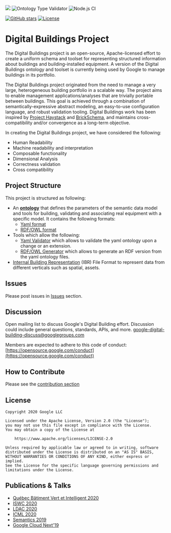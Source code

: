 ![](https://github.com/google/digitalbuildings/workflows/Tools/badge.svg)
![Ontology Type Validator](https://github.com/google/digitalbuildings/workflows/Ontology%20Type%20Validator/badge.svg)
![Node.js CI](https://github.com/google/digitalbuildings/workflows/Node.js%20CI/badge.svg)
<!--[![HitCount](http://hits.dwyl.com/google/digitalbuildings.svg)](http://hits.dwyl.com/google/digitalbuildings)-->
[![GitHub stars](https://img.shields.io/github/stars/google/digitalbuildings.svg)](https://github.com/google/digitalbuildings/stargazers)
[![License](https://img.shields.io/badge/License-Apache%202.0-blue.svg)](https://opensource.org/licenses/Apache-2.0)

# Digital Buildings Project

The Digital Buildings project is an open-source, Apache-licensed effort to create a uniform schema and toolset for representing structured information about buildings and building-installed equipment. A version of the Digital Buildings ontology and toolset is currently being used by Google to manage buildings in its portfolio. 

The Digital Buildings project originated from the need to manage a very large, heterogeneous building portfolio in a scalable way. The project aims to enable management applications/analyses that are trivially portable between buildings.  This goal is achieved through a combination of semantically-expressive abstract modeling, an easy-to-use configuration language, and robust validation tooling.  Digital Buildings work has been inspired by [Project Haystack](https://project-haystack.org/tag) and [BrickSchema](https://brickschema.org/), and maintains cross-compatibility and/or convergence as a long-term objective.

In creating the Digital Buildings project, we have considered the following:

* Human Readability
* Machine readability and interpretation
* Composable functionality
* Dimensional Analysis
* Correctness validation
* Cross compatibility

## Project Structure

This project is structured as following:
*  An [**ontology**](/ontology/README.md) that defines the parameters of the semantic data model and tools for building, validating and associating real equipment with a specific model. It contains the following formats:
   * [Yaml format](/ontology/yaml/README.md)
   * [RDF/OWL format](/ontology/rdf/README.md)
* Tools which allow the following:
  * [Yaml Validator](/tools/validators/ontology_validator/README.md) which allows to validate the yaml ontology upon a change or an extension.
  * [RDF/OWL Generator](/tools/rdf_generator/README.md) which allows to generate an RDF version from the yaml ontology files.
* [Internal Building Representation](/ibr/README.md) (IBR) File Format to represent data from different verticals such as spatial, assets.

## Issues
Please post issues in [Issues](https://github.com/google/digitalbuildings/issues) section.

## Discussion
Open mailing list to discuss Google's Digital Building effort. Discussion could include general questions, standards, APIs, and more. [google-digital-building-discuss@googlegroups.com](mailto:google-digital-building-discuss@googlegroups.com)

Members are expected to adhere to this code of conduct: [https://opensource.google.com/conduct](https://opensource.google.com/conduct)

## How to Contribute

Please see the [contribution section](CONTRIBUTING.md)

## License
```
Copyright 2020 Google LLC

Licensed under the Apache License, Version 2.0 (the "License");
you may not use this file except in compliance with the License.
You may obtain a copy of the License at

    https://www.apache.org/licenses/LICENSE-2.0

Unless required by applicable law or agreed to in writing, software
distributed under the License is distributed on an "AS IS" BASIS,
WITHOUT WARRANTIES OR CONDITIONS OF ANY KIND, either express or implied.
See the License for the specific language governing permissions and
limitations under the License.
```

## Publications & Talks
* [Québec Bâtiment Vert et Intelligent 2020](https://www.eventbrite.ca/e/billets-rendez-vous-annuel-quebec-bvi-presente-par-google-128034116489)
* [ISWC 2020](http://ceur-ws.org/Vol-2721/paper510.pdf)
* [LDAC 2020](http://linkedbuildingdata.net/ldac2020/abstracts.html#industry10)
* [ICML 2020](http://proceedings.mlr.press/v119/sipple20a/sipple20a.pdf)
* [Semantics 2019](https://2019.semantics.cc/role-semantics-googles-smart-building-platform)
* [Google Cloud Next'19](https://youtu.be/Zz6jkLYkzSQ)


